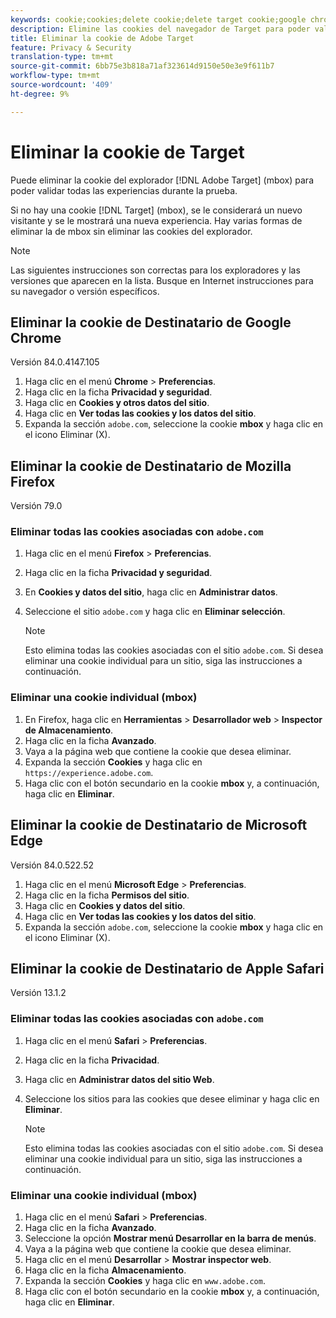 ```yaml
---
keywords: cookie;cookies;delete cookie;delete target cookie;google chrome;chrome;mozilla firefox;firefox;microsoft edge;safari
description: Elimine las cookies del navegador de Target para poder validar todas las experiencias.
title: Eliminar la cookie de Adobe Target
feature: Privacy & Security
translation-type: tm+mt
source-git-commit: 6bb75e3b818a71af323614d9150e50e3e9f611b7
workflow-type: tm+mt
source-wordcount: '409'
ht-degree: 9%

---
```



# Eliminar la cookie de Target

Puede eliminar la cookie del explorador [!DNL Adobe Target] (mbox) para poder validar todas las experiencias durante la prueba.

Si no hay una cookie [!DNL Target] (mbox), se le considerará un nuevo visitante y se le mostrará una nueva experiencia. Hay varias formas de eliminar la de mbox sin eliminar las cookies del explorador.

>[!NOTE]
>
>Las siguientes instrucciones son correctas para los exploradores y las versiones que aparecen en la lista. Busque en Internet instrucciones para su navegador o versión específicos.

## Eliminar la cookie de Destinatario de Google Chrome

Versión 84.0.4147.105

1. Haga clic en el menú **Chrome** > **Preferencias**.
1. Haga clic en la ficha **Privacidad y seguridad**.
1. Haga clic en **Cookies y otros datos del sitio**.
1. Haga clic en **Ver todas las cookies y los datos del sitio**.
1. Expanda la sección `adobe.com`, seleccione la cookie **mbox** y haga clic en el icono Eliminar (X).

## Eliminar la cookie de Destinatario de Mozilla Firefox

Versión 79.0

### Eliminar todas las cookies asociadas con `adobe.com`

1. Haga clic en el menú **Firefox** > **Preferencias**.
1. Haga clic en la ficha **Privacidad y seguridad**.
1. En **Cookies y datos del sitio**, haga clic en **Administrar datos**.
1. Seleccione el sitio `adobe.com` y haga clic en **Eliminar selección**.

   >[!NOTE]
   >
   >Esto elimina todas las cookies asociadas con el sitio `adobe.com`. Si desea eliminar una cookie individual para un sitio, siga las instrucciones a continuación.

### Eliminar una cookie individual (mbox)

1. En Firefox, haga clic en **Herramientas** > **Desarrollador web** > **Inspector de Almacenamiento**.
1. Haga clic en la ficha **Avanzado**.
1. Vaya a la página web que contiene la cookie que desea eliminar.
1. Expanda la sección **Cookies** y haga clic en `https://experience.adobe.com`.
1. Haga clic con el botón secundario en la cookie **mbox** y, a continuación, haga clic en **Eliminar**.

## Eliminar la cookie de Destinatario de Microsoft Edge

Versión 84.0.522.52

1. Haga clic en el menú **Microsoft Edge** > **Preferencias**.
1. Haga clic en la ficha **Permisos del sitio**.
1. Haga clic en **Cookies y datos del sitio**.
1. Haga clic en **Ver todas las cookies y los datos del sitio**.
1. Expanda la sección `adobe.com`, seleccione la cookie **mbox** y haga clic en el icono Eliminar (X).

## Eliminar la cookie de Destinatario de Apple Safari

Versión 13.1.2

### Eliminar todas las cookies asociadas con `adobe.com`

1. Haga clic en el menú **Safari** > **Preferencias**.
1. Haga clic en la ficha **Privacidad**.
1. Haga clic en **Administrar datos del sitio Web**.
1. Seleccione los sitios para las cookies que desee eliminar y haga clic en **Eliminar**.

   >[!NOTE]
   >
   >Esto elimina todas las cookies asociadas con el sitio `adobe.com`. Si desea eliminar una cookie individual para un sitio, siga las instrucciones a continuación.

### Eliminar una cookie individual (mbox)

1. Haga clic en el menú **Safari** > **Preferencias**.
1. Haga clic en la ficha **Avanzado**.
1. Seleccione la opción **Mostrar menú Desarrollar en la barra de menús**.
1. Vaya a la página web que contiene la cookie que desea eliminar.
1. Haga clic en el menú **Desarrollar** > **Mostrar inspector web**.
1. Haga clic en la ficha **Almacenamiento**.
1. Expanda la sección **Cookies** y haga clic en `www.adobe.com`.
1. Haga clic con el botón secundario en la cookie **mbox** y, a continuación, haga clic en **Eliminar**.
